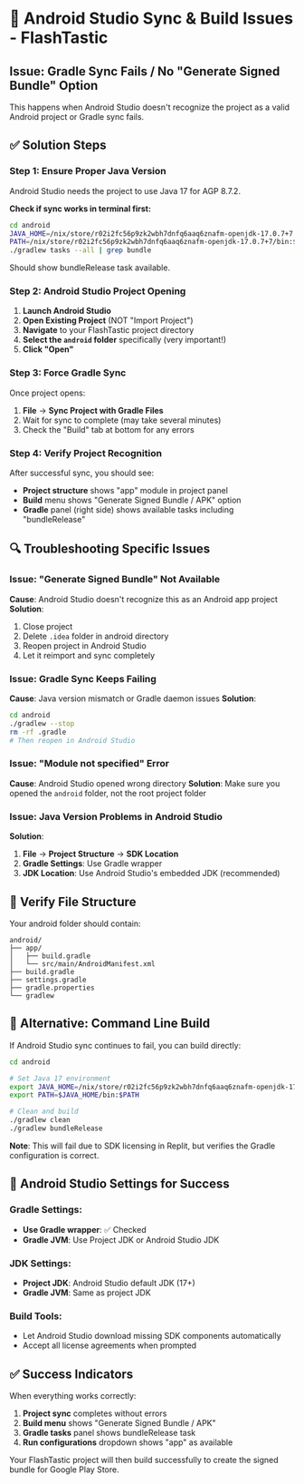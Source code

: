 # 🔧 Android Studio Sync & Build Issues - FlashTastic

## Issue: Gradle Sync Fails / No "Generate Signed Bundle" Option

This happens when Android Studio doesn't recognize the project as a valid Android project or Gradle sync fails.

## ✅ Solution Steps

### Step 1: Ensure Proper Java Version
Android Studio needs the project to use Java 17 for AGP 8.7.2.

**Check if sync works in terminal first:**
```bash
cd android
JAVA_HOME=/nix/store/r02i2fc56p9zk2wbh7dnfq6aaq6znafm-openjdk-17.0.7+7 \
PATH=/nix/store/r02i2fc56p9zk2wbh7dnfq6aaq6znafm-openjdk-17.0.7+7/bin:$PATH \
./gradlew tasks --all | grep bundle
```

Should show bundleRelease task available.

### Step 2: Android Studio Project Opening
1. **Launch Android Studio**
2. **Open Existing Project** (NOT "Import Project")
3. **Navigate** to your FlashTastic project directory
4. **Select the `android` folder** specifically (very important!)
5. **Click "Open"**

### Step 3: Force Gradle Sync
Once project opens:
1. **File** → **Sync Project with Gradle Files**
2. Wait for sync to complete (may take several minutes)
3. Check the "Build" tab at bottom for any errors

### Step 4: Verify Project Recognition
After successful sync, you should see:
- **Project structure** shows "app" module in project panel
- **Build** menu shows "Generate Signed Bundle / APK" option
- **Gradle** panel (right side) shows available tasks including "bundleRelease"

## 🔍 Troubleshooting Specific Issues

### Issue: "Generate Signed Bundle" Not Available
**Cause**: Android Studio doesn't recognize this as an Android app project
**Solution**: 
1. Close project
2. Delete `.idea` folder in android directory
3. Reopen project in Android Studio
4. Let it reimport and sync completely

### Issue: Gradle Sync Keeps Failing  
**Cause**: Java version mismatch or Gradle daemon issues
**Solution**:
```bash
cd android
./gradlew --stop
rm -rf .gradle
# Then reopen in Android Studio
```

### Issue: "Module not specified" Error
**Cause**: Android Studio opened wrong directory
**Solution**: Make sure you opened the `android` folder, not the root project folder

### Issue: Java Version Problems in Android Studio
**Solution**:
1. **File** → **Project Structure** → **SDK Location**
2. **Gradle Settings**: Use Gradle wrapper
3. **JDK Location**: Use Android Studio's embedded JDK (recommended)

## 📁 Verify File Structure
Your android folder should contain:
```
android/
├── app/
│   ├── build.gradle
│   └── src/main/AndroidManifest.xml
├── build.gradle
├── settings.gradle
├── gradle.properties
└── gradlew
```

## 🎯 Alternative: Command Line Build
If Android Studio sync continues to fail, you can build directly:

```bash
cd android

# Set Java 17 environment
export JAVA_HOME=/nix/store/r02i2fc56p9zk2wbh7dnfq6aaq6znafm-openjdk-17.0.7+7
export PATH=$JAVA_HOME/bin:$PATH

# Clean and build
./gradlew clean
./gradlew bundleRelease
```

**Note**: This will fail due to SDK licensing in Replit, but verifies the Gradle configuration is correct.

## 🔧 Android Studio Settings for Success

### Gradle Settings:
- **Use Gradle wrapper**: ✅ Checked
- **Gradle JVM**: Use Project JDK or Android Studio JDK

### JDK Settings:
- **Project JDK**: Android Studio default JDK (17+)
- **Gradle JVM**: Same as project JDK

### Build Tools:
- Let Android Studio download missing SDK components automatically
- Accept all license agreements when prompted

## ✅ Success Indicators

When everything works correctly:
1. **Project sync** completes without errors
2. **Build menu** shows "Generate Signed Bundle / APK"
3. **Gradle tasks** panel shows bundleRelease task
4. **Run configurations** dropdown shows "app" as available

Your FlashTastic project will then build successfully to create the signed bundle for Google Play Store.
